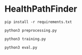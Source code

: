 # HealthPathFinder

```
pip install -r requirements.txt
```

```
python3 preprocessing.py
```

```
python3 training.py
```

```
python3 eval.py
```
